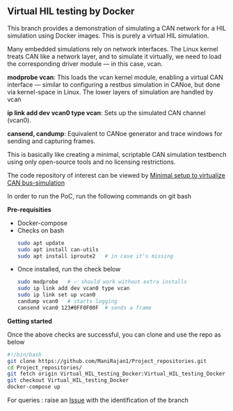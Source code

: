 ## Virtual HIL testing by Docker

This branch provides a demonstration of simulating a CAN network for a HIL simulation using Docker images. This is purely a virtual HIL simulation.

Many embedded simulations rely on network interfaces. The Linux kernel treats CAN like a network layer, and to simulate it virtually, we need to load the corresponding driver module — in this case, vcan.

**modprobe vcan**: This loads the vcan kernel module, enabling a virtual CAN interface — similar to configuring a restbus simulation in CANoe, but done via kernel-space in Linux. The lower layers of simulation are handled by vcan

**ip link add dev vcan0 type vcan**: Sets up the simulated CAN channel (vcan0).

**cansend, candump**: Equivalent to CANoe generator and trace windows for sending and capturing frames.

This is basically like creating a minimal, scriptable CAN simulation testbench using only open-source tools and no licensing restrictions.

The code repository of interest can be viewed by [Minimal setup to virtualize CAN bus-simulation](https://github.com/ManiRajan1/Project_repositories/tree/Virtual_HIL_testing_Docker)

In order to run the PoC, run the following commands on git bash

**Pre-requisities**
+ Docker-compose
+ Checks on bash
  ```bash
  sudo apt update
  sudo apt install can-utils
  sudo apt install iproute2   # in case it's missing
  ```
+ Once installed, run the check below
  ```bash
  sudo modprobe   # ✅ should work without extra installs
  sudo ip link add dev vcan0 type vcan
  sudo ip link set up vcan0
  candump vcan0   # starts logging
  cansend vcan0 123#0FF0F00F  # sends a frame
  ```
**Getting started**

Once the above checks are successful, you can clone and use the repo as below

``` bash
#!/bin/bash
git clone https://github.com/ManiRajan1/Project_repositories.git
cd Project_repositories/
git fetch origin Virtual_HIL_testing_Docker:Virtual_HIL_testing_Docker
git checkout Virtual_HIL_testing_Docker
docker-compose up
``` 

For queries : raise an [Issue](https://github.com/ManiRajan1/Project_repositories/issues) with the identification of the branch 
